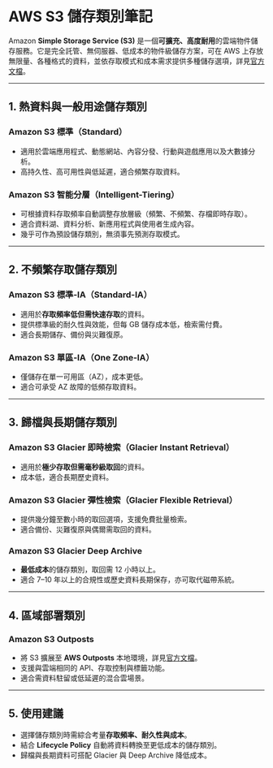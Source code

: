 # AWS S3 儲存類別筆記

Amazon **Simple Storage Service (S3)** 是一個**可擴充、高度耐用**的雲端物件儲存服務。它是完全託管、無伺服器、低成本的物件級儲存方案，可在 AWS 上存放無限量、各種格式的資料，並依存取模式和成本需求提供多種儲存選項，詳見[官方文檔](https://aws.amazon.com/tw/s3/storage-classes/)。

---

## 1. 熱資料與一般用途儲存類別

### **Amazon S3 標準（Standard）**

* 適用於雲端應用程式、動態網站、內容分發、行動與遊戲應用以及大數據分析。
* 高持久性、高可用性與低延遲，適合頻繁存取資料。

### **Amazon S3 智能分層（Intelligent-Tiering）**

* 可根據資料存取頻率自動調整存放層級（頻繁、不頻繁、存檔即時存取）。
* 適合資料湖、資料分析、新應用程式與使用者生成內容。
* 幾乎可作為預設儲存類別，無須事先預測存取模式。

---

## 2. 不頻繁存取儲存類別

### **Amazon S3 標準-IA（Standard-IA）**

* 適用於**存取頻率低但需快速存取**的資料。
* 提供標準級的耐久性與效能，但每 GB 儲存成本低，檢索需付費。
* 適合長期儲存、備份與災難復原。

### **Amazon S3 單區-IA（One Zone-IA）**

* 僅儲存在單一可用區（AZ），成本更低。
* 適合可承受 AZ 故障的低頻存取資料。

---

## 3. 歸檔與長期儲存類別

### **Amazon S3 Glacier 即時檢索（Glacier Instant Retrieval）**

* 適用於**極少存取但需毫秒級取回**的資料。
* 成本低，適合長期歷史資料。

### **Amazon S3 Glacier 彈性檢索（Glacier Flexible Retrieval）**

* 提供幾分鐘至數小時的取回選項，支援免費批量檢索。
* 適合備份、災難復原與偶爾需取回的資料。

### **Amazon S3 Glacier Deep Archive**

* **最低成本**的儲存類別，取回需 12 小時以上。
* 適合 7–10 年以上的合規性或歷史資料長期保存，亦可取代磁帶系統。

---

## 4. 區域部署類別

### **Amazon S3 Outposts**

* 將 S3 擴展至 **AWS Outposts** 本地環境，詳見[官方文檔](https://aws.amazon.com/tw/outposts/)。
* 支援與雲端相同的 API、存取控制與標籤功能。
* 適合需資料駐留或低延遲的混合雲場景。

---

## 5. 使用建議

* 選擇儲存類別時需綜合考量**存取頻率、耐久性與成本**。
* 結合 **Lifecycle Policy** 自動將資料轉換至更低成本的儲存類別。
* 歸檔與長期資料可搭配 Glacier 與 Deep Archive 降低成本。
